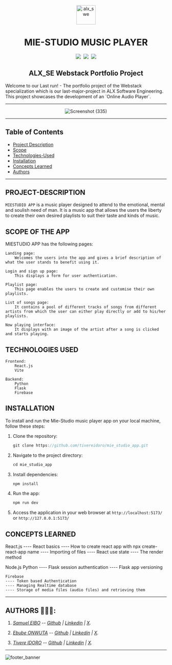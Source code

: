 <div align="center">
    <img align="center" src="https://github.com/tivereidoro/assets/assets/105525310/8d298662-9874-46b0-aabc-54f837bcc6a4" alt="alx_swe" width="60"  height="60"/>

# MIE-STUDIO MUSIC PLAYER

<img src="https://img.shields.io/badge/ALX SE-96C2C5"> &nbsp;<img src="https://img.shields.io/badge/Group Project-306998"> &nbsp;<img src="https://img.shields.io/badge/Portfolio Project-306998">
</div>

<div align="center">

## ALX_SE Webstack Portfolio Project

</div>
Welcome to our Last run! - The portfolio project of the Webstack specialization which is our last-major-project in ALX Software Engineering. This project showcases the development of an `Online Audio Player`.

---
<div align="center">

![Screenshot (335)](https://github.com/tivereidoro/mie_studio_app/assets/105525310/e8c8b458-1ba2-4a09-ae33-d4e6940c0466)

</div>

---

## Table of Contents

- [Project Description](#project-description)
- [Scope](#scope)
- [Technologies-Used](#technologies-used)
- [Installation](#installation)
- [Concepts Learned](#concepts)
- [Authors](#authors)



---

## PROJECT-DESCRIPTION

`MIESTUDIO APP` is a music player designed to attend to the emotional, mental and soulish need of man. It is a music app that allows the users the liberty to create their own desired playlists to suit their taste and kinds of music.

## SCOPE OF THE APP

MIESTUDIO APP has the following pages:

    Landing page:
        Welcomes the users into the app and gives a brief description of what the user stands to benefit using it.

    Login and sign up page:
        This displays a form for user authentication.

    Playlist page:
        This page enables the users to create and customise their own playlists.

    List of songs page:
        It contains a pool of different tracks of songs from different artists from which the user can either play directly or add to his/her playlists.

    Now playing interface:
        It displays with an image of the artist after a song is clicked and starts playing.

## TECHNOLOGIES USED

    Frontend:
        React.js
        Vite

    Backend:
        Python
        Flask
        Firebase



## INSTALLATION

To install and run the Mie-Studio music player app on your local machine, follow these steps:

1. Clone the repository:

   ```groovy
   git clone https://github.com/tivereidoro/mie_studio_app.git
   ```

2. Navigate to the project directory:

   ```groovy
   cd mie_studio_app
   ```


3. Install dependencies:

   ```groovy
   npm install
   ```

4. Run the app:
    ```groovy
   npm run dev
   ```

5. Access the application in your web browser at `http://localhost:5173/` or `http://127.0.0.1:5173/`

##

## CONCEPTS LEARNED

React.js
---- React basics
---- How to create react app with npx create-react-app name
---- Importing of files
---- React use state
---- The render method

Node.js
    Python
    ---- Flask session authentication
    ---- Flask app versioning

    Firebase
    ---- Token based Authentication
    ---- Managing Realtime database
    ---- Storage of media files (audio files) and retrieving them

---

## AUTHORS 👨🏽‍💻:

1. _[Samuel EIBO](https://) -- [Github](https://github.com/) | [Linkedin](https://www.linkedin.com) | [X](https://twitter.com/EiboSamuel)._

2. _[Ebube ONWUTA](https://) -- [Github](https://github.com/Ebuube) | [Linkedin](https://www.linkedin.com) | [X](https://twitter.com/EbubeStar)._

3. _[Tivere IDORO](https://tivereidoro.bio.link) -- [Github](https://github.com/tivereidoro) | [Linkedin](https://www.linkedin.com/in/tivereidoro) | [X](https://twitter.com/tivereidoro)._



<hr>

![footer_banner](https://github.com/tivereidoro/assets/assets/105525310/ecb91fd3-aa63-4126-978e-d4ce63087e2d)


